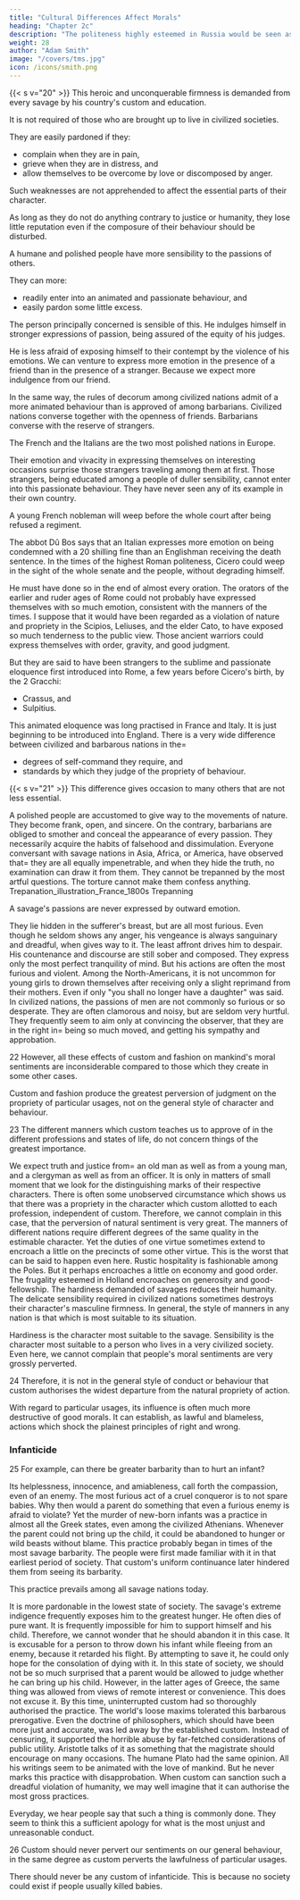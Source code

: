 ```yaml
---
title: "Cultural Differences Affect Morals"
heading: "Chapter 2c"
description: "The politeness highly esteemed in Russia would be seen as rudeness and barbarism at the French court"
weight: 28
author: "Adam Smith"
image: "/covers/tms.jpg"
icon: /icons/smith.png
---
```



{{< s v="20" >}} This heroic and unconquerable firmness is demanded from every savage by his country's custom and education.

It is not required of those who are brought up to live in civilized societies.

They are easily pardoned if they:
- complain when they are in pain,
- grieve when they are in distress, and
- allow themselves to be overcome by love or discomposed by anger.

Such weaknesses are not apprehended to affect the essential parts of their character.

As long as they do not do anything contrary to justice or humanity, they lose little reputation even if the composure of their behaviour should be disturbed.

A humane and polished people have more sensibility to the passions of others.

They can more:
- readily enter into an animated and passionate behaviour, and
- easily pardon some little excess.

The person principally concerned is sensible of this. He indulges himself in stronger expressions of passion, being assured of the equity of his judges.

He is less afraid of exposing himself to their contempt by the violence of his emotions.
We can venture to express more emotion in the presence of a friend than in the presence of a stranger.
Because we expect more indulgence from our friend.

In the same way, the rules of decorum among civilized nations admit of a more animated behaviour than is approved of among barbarians.
Civilized nations converse together with the openness of friends.
Barbarians converse with the reserve of strangers.

The French and the Italians are the two most polished nations in Europe.

Their emotion and vivacity in expressing themselves on interesting occasions surprise those strangers traveling among them at first.
Those strangers, being educated among a people of duller sensibility, cannot enter into this passionate behaviour.
They have never seen any of its example in their own country.

A young French nobleman will weep before the whole court after being refused a regiment.

The abbot Dû Bos says that an Italian expresses more emotion on being condemned with a 20 shilling fine than an Englishman receiving the death sentence.
In the times of the highest Roman politeness, Cicero could weep in the sight of the whole senate and the people, without degrading himself.

He must have done so in the end of almost every oration.
The orators of the earlier and ruder ages of Rome could not probably have expressed themselves with so much emotion, consistent with the manners of the times.
I suppose that it would have been regarded as a violation of nature and propriety in the Scipios, Leliuses, and the elder Cato, to have exposed so much tenderness to the public view.
Those ancient warriors could express themselves with order, gravity, and good judgment.

But they are said to have been strangers to the sublime and passionate eloquence first introduced into Rome, a few years before Cicero's birth, by the 2 Gracchi:
- Crassus, and
- Sulpitius.

This animated eloquence was long practised in France and Italy.
It is just beginning to be introduced into England.
There is a very wide difference between civilized and barbarous nations in the= 
- degrees of self-command they require, and
- standards by which they judge of the propriety of behaviour.

 
{{< s v="21" >}} This difference gives occasion to many others that are not less essential.

A polished people are accustomed to give way to the movements of nature.
They become frank, open, and sincere.
On the contrary, barbarians are obliged to smother and conceal the appearance of every passion.
They necessarily acquire the habits of falsehood and dissimulation.
Everyone conversant with savage nations in Asia, Africa, or America, have observed that= 
they are all equally impenetrable, and
when they hide the truth, no examination can draw it from them.
They cannot be trepanned by the most artful questions.
The torture cannot make them confess anything.
Trepanation_illustration_France_1800s
Trepanning
 
A savage's passions are never expressed by outward emotion.

They lie hidden in the sufferer's breast, but are all most furious.
Even though he seldom shows any anger, his vengeance is always sanguinary and dreadful, when gives way to it.
The least affront drives him to despair.
His countenance and discourse are still sober and composed.
They express only the most perfect tranquility of mind.
But his actions are often the most furious and violent.
Among the North-Americans, it is not uncommon for young girls to drown themselves after receiving only a slight reprimand from their mothers.
Even if only "you shall no longer have a daughter" was said.
In civilized nations, the passions of men are not commonly so furious or so desperate.
They are often clamorous and noisy, but are seldom very hurtful.
They frequently seem to aim only at convincing the observer, that they are in the right in= 
being so much moved, and
getting his sympathy and approbation.
 
22 However, all these effects of custom and fashion on mankind's moral sentiments are inconsiderable compared to those which they create in some other cases.

Custom and fashion produce the greatest perversion of judgment on the propriety of particular usages, not on the general style of character and behaviour.
 
23 The different manners which custom teaches us to approve of in the different professions and states of life, do not concern things of the greatest importance.

 
We expect truth and justice from= 
an old man as well as from a young man, and
a clergyman as well as from an officer.
It is only in matters of small moment that we look for the distinguishing marks of their respective characters.
There is often some unobserved circumstance which shows us that there was a propriety in the character which custom allotted to each profession, independent of custom.
Therefore, we cannot complain in this case, that the perversion of natural sentiment is very great.
The manners of different nations require different degrees of the same quality in the estimable character.
Yet the duties of one virtue sometimes extend to encroach a little on the precincts of some other virtue.
This is the worst that can be said to happen even here.
Rustic hospitality is fashionable among the Poles.
But it perhaps encroaches a little on economy and good order.
 The frugality esteemed in Holland encroaches on generosity and good-fellowship.
The hardiness demanded of savages reduces their humanity.
The delicate sensibility required in civilized nations sometimes destroys their character's masculine firmness.
In general, the style of manners in any nation is that which is most suitable to its situation.

Hardiness is the character most suitable to the savage.
Sensibility is the character most suitable to a person who lives in a very civilized society.
Even here, we cannot complain that people's moral sentiments are very grossly perverted.

 
24 Therefore, it is not in the general style of conduct or behaviour that custom authorises the widest departure from the natural propriety of action.

With regard to particular usages, its influence is often much more destructive of good morals.
It can establish, as lawful and blameless, actions which shock the plainest principles of right and wrong.
 
### Infanticide

25 For example, can there be greater barbarity than to hurt an infant?

Its helplessness, innocence, and amiableness, call forth the compassion, even of an enemy.
The most furious act of a cruel conqueror is to not spare babies.
Why then would a parent do something that even a furious enemy is afraid to violate?
Yet the murder of new-born infants was a practice in almost all the Greek states, even among the civilized Athenians.
Whenever the parent could not bring up the child, it could be abandoned to hunger or wild beasts without blame.
This practice probably began in times of the most savage barbarity.
The people were first made familiar with it in that earliest period of society.
That custom's uniform continuance later hindered them from seeing its barbarity.
 

This practice prevails among all savage nations today.

It is more pardonable in the lowest state of society.
The savage's extreme indigence frequently exposes him to the greatest hunger.
He often dies of pure want.
It is frequently impossible for him to support himself and his child.
Therefore, we cannot wonder that he should abandon it in this case.
It is excusable for a person to throw down his infant while fleeing from an enemy, because it retarded his flight.
By attempting to save it, he could only hope for the consolation of dying with it.
In this state of society, we should not be so much surprised that a parent would be allowed to judge whether he can bring up his child.
However, in the latter ages of Greece, the same thing was allowed from views of remote interest or convenience.
This does not excuse it.
By this time, uninterrupted custom had so thoroughly authorised the practice.
The world's loose maxims tolerated this barbarous prerogative.
Even the doctrine of philosophers, which should have been more just and accurate, was led away by the established custom.
Instead of censuring, it supported the horrible abuse by far-fetched considerations of public utility.
Aristotle talks of it as something that the magistrate should encourage on many occasions.
The humane Plato had the same opinion.
All his writings seem to be animated with the love of mankind.
But he never marks this practice with disapprobation.
When custom can sanction such a dreadful violation of humanity, we may well imagine that it can authorise the most gross practices.

Everyday, we hear people say that such a thing is commonly done.
They seem to think this a sufficient apology for what is the most unjust and unreasonable conduct.
 
26 Custom should never pervert our sentiments on our general behaviour, in the same degree as custom perverts the lawfulness of particular usages.

There should never be any custom of infanticide.
This is because no society could exist if people usually killed babies.
